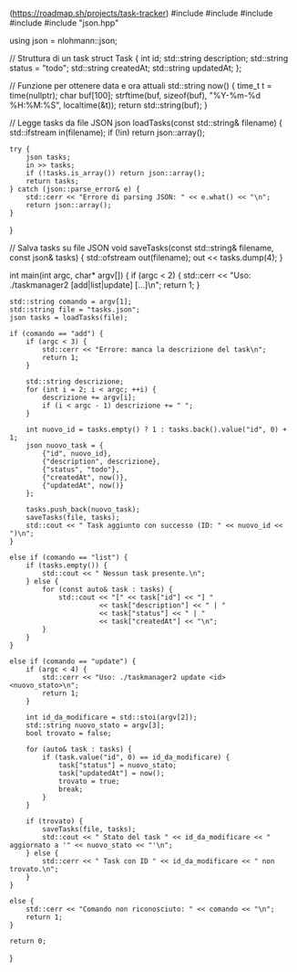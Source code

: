 (https://roadmap.sh/projects/task-tracker)
#include <iostream>
#include <fstream>
#include <vector>
#include <string>
#include "json.hpp"

using json = nlohmann::json;

// Struttura di un task
struct Task {
    int id;
    std::string description;
    std::string status = "todo";
    std::string createdAt;
    std::string updatedAt;
};

// Funzione per ottenere data e ora attuali
std::string now() {
    time_t t = time(nullptr);
    char buf[100];
    strftime(buf, sizeof(buf), "%Y-%m-%d %H:%M:%S", localtime(&t));
    return std::string(buf);
}

// Legge tasks da file JSON
json loadTasks(const std::string& filename) {
    std::ifstream in(filename);
    if (!in) return json::array();

    try {
        json tasks;
        in >> tasks;
        if (!tasks.is_array()) return json::array();
        return tasks;
    } catch (json::parse_error& e) {
        std::cerr << "Errore di parsing JSON: " << e.what() << "\n";
        return json::array();
    }
}

// Salva tasks su file JSON
void saveTasks(const std::string& filename, const json& tasks) {
    std::ofstream out(filename);
    out << tasks.dump(4);
}

int main(int argc, char* argv[]) {
    if (argc < 2) {
        std::cerr << "Uso: ./taskmanager2 [add|list|update] [...]\n";
        return 1;
    }

    std::string comando = argv[1];
    std::string file = "tasks.json";
    json tasks = loadTasks(file);

    if (comando == "add") {
        if (argc < 3) {
            std::cerr << "Errore: manca la descrizione del task\n";
            return 1;
        }

        std::string descrizione;
        for (int i = 2; i < argc; ++i) {
            descrizione += argv[i];
            if (i < argc - 1) descrizione += " ";
        }

        int nuovo_id = tasks.empty() ? 1 : tasks.back().value("id", 0) + 1;
        json nuovo_task = {
            {"id", nuovo_id},
            {"description", descrizione},
            {"status", "todo"},
            {"createdAt", now()},
            {"updatedAt", now()}
        };

        tasks.push_back(nuovo_task);
        saveTasks(file, tasks);
        std::cout << " Task aggiunto con successo (ID: " << nuovo_id << ")\n";
    }

    else if (comando == "list") {
        if (tasks.empty()) {
            std::cout << " Nessun task presente.\n";
        } else {
            for (const auto& task : tasks) {
                std::cout << "[" << task["id"] << "] "
                          << task["description"] << " | "
                          << task["status"] << " | "
                          << task["createdAt"] << "\n";
            }
        }
    }

    else if (comando == "update") {
        if (argc < 4) {
            std::cerr << "Uso: ./taskmanager2 update <id> <nuovo_stato>\n";
            return 1;
        }

        int id_da_modificare = std::stoi(argv[2]);
        std::string nuovo_stato = argv[3];
        bool trovato = false;

        for (auto& task : tasks) {
            if (task.value("id", 0) == id_da_modificare) {
                task["status"] = nuovo_stato;
                task["updatedAt"] = now();
                trovato = true;
                break;
            }
        }

        if (trovato) {
            saveTasks(file, tasks);
            std::cout << " Stato del task " << id_da_modificare << " aggiornato a '" << nuovo_stato << "'\n";
        } else {
            std::cerr << " Task con ID " << id_da_modificare << " non trovato.\n";
        }
    }

    else {
        std::cerr << "Comando non riconosciuto: " << comando << "\n";
        return 1;
    }

    return 0;
}
